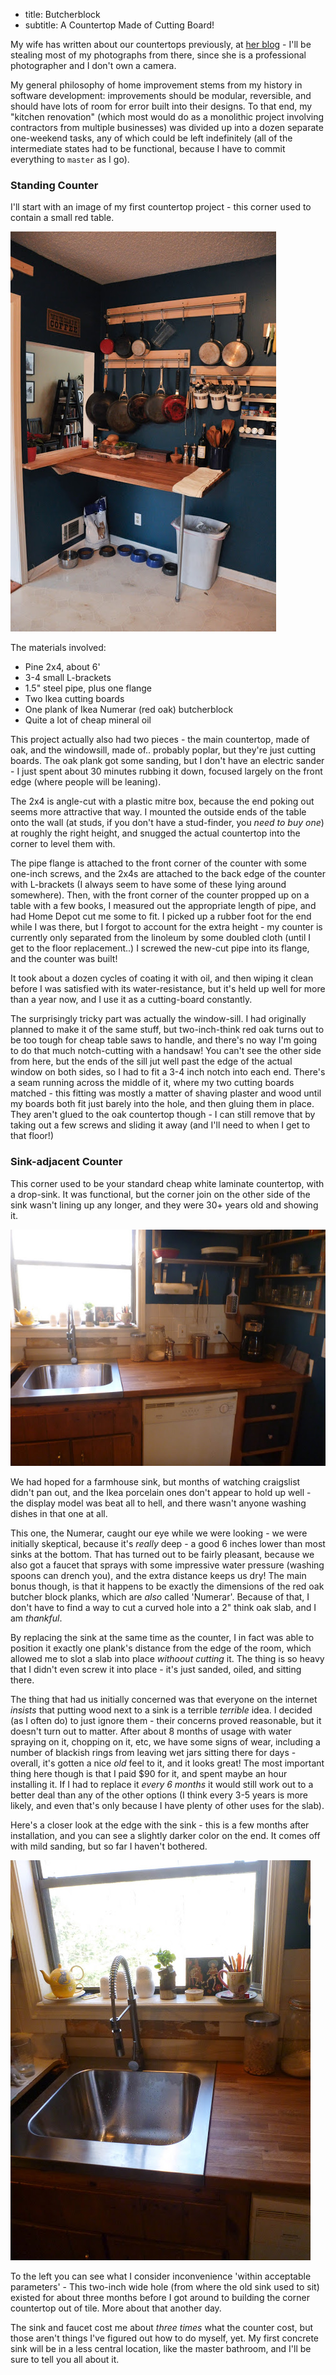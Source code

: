 * title: Butcherblock
* subtitle: A Countertop Made of Cutting Board!

My wife has written about our countertops previously, at
[her blog](rusticmodern.blogspot.com) - I'll be stealing most of my photographs
from there, since she is a professional photographer and I don't own a camera.

My general philosophy of home improvement stems from my history in software
development: improvements should be modular, reversible, and should have lots
of room for error built into their designs. To that end, my "kitchen renovation"
(which most would do as a monolithic project involving contractors from multiple
businesses) was divided up into a dozen separate one-weekend tasks, any of which
could be left indefinitely (all of the intermediate states had to be functional,
because I have to commit everything to `master` as I go).

### Standing Counter

I'll start with an image of my first countertop project - this corner used to
contain a small red table.

![Standing Countertop](/images/kitchen/standing-counter.jpg)

The materials involved:

* Pine 2x4, about 6'
* 3-4 small L-brackets
* 1.5" steel pipe, plus one flange
* Two Ikea cutting boards
* One plank of Ikea Numerar (red oak) butcherblock
* Quite a lot of cheap mineral oil

This project actually also had two pieces - the main countertop, made of oak,
and the windowsill, made of.. probably poplar, but they're just cutting boards.
The oak plank got some sanding, but I don't have an electric sander - I just
spent about 30 minutes rubbing it down, focused largely on the front edge (where
people will be leaning).

The 2x4 is angle-cut with a plastic mitre box, because the end poking out seems
more attractive that way. I mounted the outside ends of the table onto the wall
(at studs, if you don't have a stud-finder, you *need to buy one*) at roughly the
right height, and snugged the actual countertop into the corner to level them with.

The pipe flange is attached to the front corner of the counter with some one-inch
screws, and the 2x4s are attached to the back edge of the counter with L-brackets
(I always seem to have some of these lying around somewhere). Then, with the front
corner of the counter propped up on a table with a few books, I measured out the
appropriate length of pipe, and had Home Depot cut me some to fit. I picked up
a rubber foot for the end while I was there, but I forgot to account for the extra
height - my counter is currently only separated from the linoleum by some doubled
cloth (until I get to the floor replacement..) I screwed the new-cut pipe into
its flange, and the counter was built!

It took about a dozen cycles of coating it with oil, and then wiping it clean
before I was satisfied with its water-resistance, but it's held up well for
more than a year now, and I use it as a cutting-board constantly.

The surprisingly tricky part was actually the window-sill. I had originally planned
to make it of the same stuff, but two-inch-think red oak turns out to be too
tough for cheap table saws to handle, and there's no way I'm going to do that
much notch-cutting with a handsaw! You can't see the other side from here, but
the ends of the sill jut well past the edge of the actual window on both sides,
so I had to fit a 3-4 inch notch into each end. There's a seam running across
the middle of it, where my two cutting boards matched - this fitting was mostly
a matter of shaving plaster and wood until my boards both fit just barely into
the hole, and then gluing them in place. They aren't glued to the oak countertop
though - I can still remove that by taking out a few screws and sliding it away
(and I'll need to when I get to that floor!)

### Sink-adjacent Counter

This corner used to be your standard cheap white laminate countertop, with a
drop-sink. It was functional, but the corner join on the other side of the sink
wasn't lining up any longer, and they were 30+ years old and showing it.

![Corner Countertop](/images/kitchen/corner-countertop.jpg)

We had hoped for a farmhouse sink, but months of watching craigslist didn't pan
out, and the Ikea porcelain ones don't appear to hold up well - the display model
was beat all to hell, and there wasn't anyone washing dishes in that one at all.

This one, the Numerar, caught our eye while we were looking - we were initially
skeptical, because it's *really* deep - a good 6 inches lower than most sinks at
the bottom. That has turned out to be fairly pleasant, because we also got a
faucet that sprays with some impressive water pressure (washing spoons can drench
you), and the extra distance keeps us dry! The main bonus though, is that it
happens to be exactly the dimensions of the red oak butcher block planks, which
are *also* called 'Numerar'. Because of that, I don't have to find a way to cut
a curved hole into a 2" think oak slab, and I am *thankful*.

By replacing the sink at the same time as the counter, I in fact was able to
position it exactly one plank's distance from the edge of the room, which allowed
me to slot a slab into place *withoout cutting* it. The thing is so heavy that I
didn't even screw it into place - it's just sanded, oiled, and sitting there.

The thing that had us initially concerned was that everyone on the internet
*insists* that putting wood next to a sink is a terrible *terrible* idea. I
decided (as I often do) to just ignore them - their concerns proved reasonable,
but it doesn't turn out to matter. After about 8 months of usage with water spraying
on it, chopping on it, etc, we have some signs of wear, including a number of blackish
rings from leaving wet jars sitting there for days - overall, it's gotten a nice
*old* feel to it, and it looks great! The most important thing here though is that
I paid $90 for it, and spent maybe an hour installing it. If I had to replace it
*every 6 months* it would still work out to a better deal than any of the other
options (I think every 3-5 years is more likely, and even that's only because I
have plenty of other uses for the slab).

Here's a closer look at the edge with the sink - this is a few months after
installation, and you can see a slightly darker color on the end. It comes off
with mild sanding, but so far I haven't bothered.

![Countertop Edge With Sink](/images/kitchen/counter-and-sink.jpg)

To the left you can see what I consider inconvenience 'within acceptable
parameters' - This two-inch wide hole (from where the old sink used to sit)
existed for about three months before I got around to building the corner
countertop out of tile. More about that another day.

The sink and faucet cost me about *three times* what the counter cost, but those
aren't things I've figured out how to do myself, yet. My first concrete sink will
be in a less central location, like the master bathroom, and I'll be sure to tell
you all about it.
